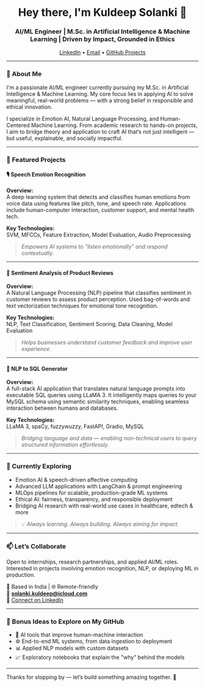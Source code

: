 <h1 align="center">Hey there, I'm Kuldeep Solanki 👋</h1>
<h3 align="center">AI/ML Engineer | M.Sc. in Artificial Intelligence & Machine Learning | Driven by Impact, Grounded in Ethics</h3>

<p align="center">
  <a href="https://www.linkedin.com/in/kuldeep-solanki-298614276/" target="_blank">LinkedIn</a> •
  <a href="mailto:solanki.kuldeep@icloud.com">Email</a> •
  <a href="https://github.com/kuldeep-solanki?tab=repositories">GitHub Projects</a>
</p>

---

### 🧠 About Me

I'm a passionate AI/ML engineer currently pursuing my M.Sc. in Artificial Intelligence & Machine Learning. My core focus lies in applying AI to solve meaningful, real-world problems — with a strong belief in responsible and ethical innovation.

I specialize in Emotion AI, Natural Language Processing, and Human-Centered Machine Learning. From academic research to hands-on projects, I aim to bridge theory and application to craft AI that’s not just intelligent — but useful, explainable, and socially impactful.

---

### 🚀 Featured Projects

#### 🎙️ **Speech Emotion Recognition**  
 
**Overview:**  
A deep learning system that detects and classifies human emotions from voice data using features like pitch, tone, and speech rate. Applications include human-computer interaction, customer support, and mental health tech.

**Key Technologies:**  
SVM, MFCCs, Feature Extraction, Model Evaluation, Audio Preprocessing

> _Empowers AI systems to "listen emotionally" and respond contextually._

---

#### 💬 **Sentiment Analysis of Product Reviews**  
 
**Overview:**  
A Natural Language Processing (NLP) pipeline that classifies sentiment in customer reviews to assess product perception. Used bag-of-words and text vectorization techniques for emotional tone recognition.

**Key Technologies:**  
NLP, Text Classification, Sentiment Scoring, Data Cleaning, Model Evaluation

> _Helps businesses understand customer feedback and improve user experience._

---

#### 🧠 **NLP to SQL Generator**  
 
**Overview:**  
A full-stack AI application that translates natural language prompts into executable SQL queries using LLaMA 3. It intelligently maps queries to your MySQL schema using semantic similarity techniques, enabling seamless interaction between humans and databases.

**Key Technologies:**  
LLaMA 3, spaCy, fuzzywuzzy, FastAPI, Gradio, MySQL

> _Bridging language and data — enabling non-technical users to query structured information effortlessly._

---

### 🧪 Currently Exploring

- Emotion AI & speech-driven affective computing  
- Advanced LLM applications with LangChain & prompt engineering  
- MLOps pipelines for scalable, production-grade ML systems  
- Ethical AI: fairness, transparency, and responsible deployment  
- Bridging AI research with real-world use cases in healthcare, edtech & more  

> 💡 *Always learning. Always building. Always aiming for impact.*

---

### 📫 Let’s Collaborate

Open to internships, research partnerships, and applied AI/ML roles.  
Interested in projects involving emotion recognition, NLP, or deploying ML in production.

📍 Based in India | 🌐 Remote-friendly  
📧 **solanki.kuldeep@icloud.com**  
🔗 [Connect on LinkedIn](https://www.linkedin.com/in/kuldeep-solanki-298614276/)

---

### 🧾 Bonus Ideas to Explore on My GitHub

- 📌 AI tools that improve human-machine interaction  
- ⚙️ End-to-end ML systems, from data ingestion to deployment  
- 📊 Applied NLP models with custom datasets  
- 📈 Exploratory notebooks that explain the "why" behind the models  

---

Thanks for stopping by — let’s build something amazing together. 🚀
